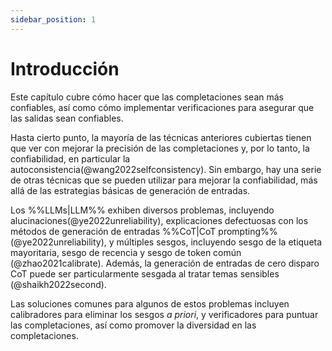 ```yaml
---
sidebar_position: 1
---
```


#   Introducción

Este capítulo cubre cómo hacer que las completaciones sean más confiables, así como cómo implementar verificaciones para asegurar que las salidas sean confiables.

Hasta cierto punto, la mayoría de las técnicas anteriores cubiertas tienen que ver con mejorar la precisión de las completaciones y, por lo tanto, la confiabilidad, en particular la autoconsistencia(@wang2022selfconsistency). Sin embargo, hay una serie de otras técnicas que se pueden utilizar para mejorar la confiabilidad, más allá de las estrategias básicas de generación de entradas.

Los %%LLMs|LLM%% exhiben diversos problemas, incluyendo alucinaciones(@ye2022unreliability), explicaciones defectuosas con los métodos de generación de entradas %%CoT|CoT prompting%% (@ye2022unreliability), y múltiples sesgos, incluyendo sesgo de la etiqueta mayoritaria, sesgo de recencia y sesgo de token común (@zhao2021calibrate). Además, la generación de entradas de cero disparo CoT puede ser particularmente sesgada al tratar temas sensibles (@shaikh2022second).

Las soluciones comunes para algunos de estos problemas incluyen calibradores para eliminar los sesgos _a priori_, y verificadores para puntuar las completaciones, así como promover la diversidad en las completaciones.